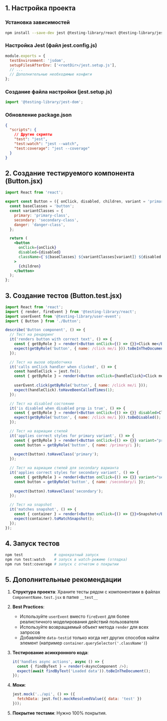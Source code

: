 ## 1. Настройка проекта

### Установка зависимостей
```bash
npm install --save-dev jest @testing-library/react @testing-library/jest-dom @testing-library/user-event
```

### Настройка Jest (файл jest.config.js)
```javascript
module.exports = {
  testEnvironment: 'jsdom',
  setupFilesAfterEnv: ['<rootDir>/jest.setup.js'],
  // ...
  // Дополнительные необходимые конфиги
};
```

### Создание файла настройки (jest.setup.js)
```javascript
import '@testing-library/jest-dom';
```

### Обновление package.json
```json
{
  "scripts": {
    // Другие скрипты
    "test": "jest",
    "test:watch": "jest --watch",
    "test:coverage": "jest --coverage"
  }
}
```

## 2. Создание тестируемого компонента (Button.jsx)

```jsx
import React from 'react';

export const Button = ({ onClick, disabled, children, variant = 'primary' }) => {
  const baseClasses = 'button';
  const variantClasses = {
    primary: 'primary-class',
    secondary: 'secondary-class',
    danger: 'danger-class',
  };

  return (
    <button
      onClick={onClick}
      disabled={disabled}
      className={`${baseClasses} ${variantClasses[variant]} ${disabled ? 'disabled' : ''}`}
    >
      {children}
    </button>
  );
};
```

## 3. Создание тестов (Button.test.jsx)

```jsx
import React from 'react';
import { render, fireEvent } from '@testing-library/react';
import userEvent from '@testing-library/user-event';
import { Button } from './Button';

describe('Button component', () => {
  // Тест на рендеринг
  it('renders button with correct text', () => {
    const { getByRole } = render(<Button onClick={() => {}}>Click me</Button>);
    expect(getByRole('button', { name: /click me/i })).toBeInTheDocument();
  });

  // Тест на вызов обработчика
  it('calls onClick handler when clicked', () => {
    const handleClick = jest.fn();
    const { getByRole } = render(<Button onClick={handleClick}>Click me</Button>);
    
    userEvent.click(getByRole('button', { name: /click me/i }));
    expect(handleClick).toHaveBeenCalledTimes(1);
  });

  // Тест на disabled состояние
  it('is disabled when disabled prop is true', () => {
    const { getByRole } = render(<Button onClick={() => {}} disabled>Click me</Button>);
    expect(getByRole('button', { name: /click me/i })).toBeDisabled();
  });

  // Тест на вариации стилей
  it('applies correct styles for primary variant', () => {
    const { getByRole } = render(<Button onClick={() => {}} variant="primary">Primary</Button>);
    const button = getByRole('button', { name: /primary/i });
    
    expect(button).toHaveClass('primary');
  });

  // Тест на вариации стилей для secondary варианта
  it('applies correct styles for secondary variant', () => {
    const { getByRole } = render(<Button onClick={() => {}} variant="secondary">Secondary</Button>);
    const button = getByRole('button', { name: /secondary/i });
    
    expect(button).toHaveClass('secondary');
  });

  // Тест на snapshot
  it('matches snapshot', () => {
    const { container } = render(<Button onClick={() => {}}>Snapshot</Button>);
    expect(container).toMatchSnapshot();
  });
});
```

## 4. Запуск тестов

```bash
npm test              # однократный запуск
npm run test:watch    # запуск в watch-режиме (отладка)
npm run test:coverage # запуск с отчетом о покрытии
```

## 5. Дополнительные рекомендации

1. **Структура проекта**: Храните тесты рядом с компонентами в файлах `ComponentName.test.jsx` в папке `__test__`

2. **Best Practices**:
   - Используйте `userEvent` вместо `fireEvent` для более реалистичного моделирования действий пользователя
   - Используйте возвращаемый объект метода `render` для всех запросов
   - Добавляйте `data-testid` только когда нет других способов найти элемент (например `container.querySelector('.className')`)

3. **Тестирование асинхронного кода**:
   ```javascript
   it('handles async actions', async () => {
     const { findByText } = render(<AsyncComponent />);
     expect(await findByText('Loaded data')).toBeInTheDocument();
   });
   ```

4. **Моки**:
   ```javascript
   jest.mock('../api', () => ({
     fetchData: jest.fn().mockResolvedValue({ data: 'test' })
   }));
   ```

5. **Покрытие тестами**: Нужно 100% покрытия.